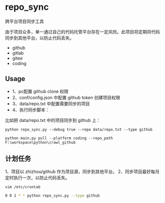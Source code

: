# repo_sync

跨平台项目同步工具

由于项目众多，单一通过自己的代码托管平台存在一定风险。此项目将定期将代码同步到其他平台，以防止代码丢失。

* github
* gitlab
* gitee
* coding

## Usage

* 1、pc配置 github clone 权限
* 2、conf/config.json 中配置 github token 创建项目权限
* 3、data/repo.txt 中配置需要同步的项目
* 4、执行同步脚本：

比如把 data/repo.txt 中的项目同步到 github 上：
```
python repo_sync.py --debug true --repo data/repo.txt --type github
```

```
python main.py pull --platform coding --repo_path F:\workspace\python\crawl_github
```

## 计划任务

1、项目以 zhizhou/github 作为项目源，同步到其他平台。
2、同步项目最好每月定时执行一次，以防止代码丢失。

```bash
vim /etc/crontab

0 0 1 * * python repo_sync.py --type github
```
